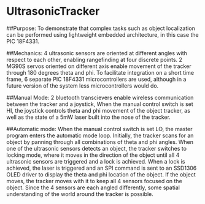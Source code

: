 # UltrasonicTracker
##Purpose:
To demonstrate that complex tasks such as object localization can be performed using lightweight embedded architecture, in this case the PIC 18F4331. 

##Mechanics: 
4 ultrasonic sensors are oriented at different angles with respect to each other, enabling rangefinding at four discrete points. 2 MG90S servos oriented on different axis enable movement of the tracker through 180 degrees theta and phi. To facilitate integration on a short time frame, 6 separate PIC 18F4331 microcontrollers are used, although in a future version of the system less microcontrollers would do. 

##Manual Mode: 
2 bluetooth transcievers enable wireless communication between the tracker and a joystick, When the manual control switch is set HI, the joystick controls theta and phi movement of the object tracker, as well as the state of a 5mW laser built into the nose of the tracker. 

##Automatic mode: 
When the manual control switch is set LO, the master program enters the automatic mode loop. Initially, the tracker scans for an object by panning through all combinations of theta and phi angles. When one of the ultrasonic sensors detects an object, the tracker switches to locking mode, where it moves in the direction of the object until all 4 ultrasonic sensors are triggered and a lock is achieved. When a lock is achieved, the laser is triggered and an SPI command is sent to an SSD1306 OLED driver to display the theta and phi location of the object. If the object moves, the tracker moves with it to keep all 4 sensors focused on the object. Since the 4 sensors are each angled differently, some spatial understanding of the world around the tracker is possible. 
